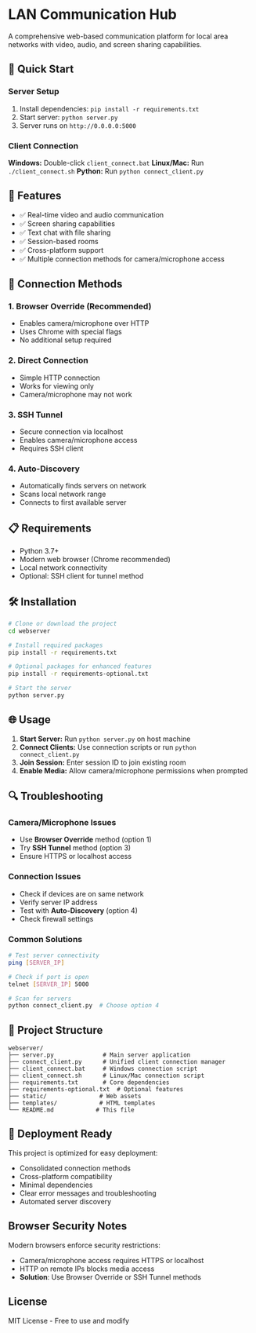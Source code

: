 # LAN Communication Hub

A comprehensive web-based communication platform for local area networks with video, audio, and screen sharing capabilities.

## 🚀 Quick Start

### Server Setup
1. Install dependencies: `pip install -r requirements.txt`
2. Start server: `python server.py`
3. Server runs on `http://0.0.0.0:5000`

### Client Connection
**Windows:** Double-click `client_connect.bat`
**Linux/Mac:** Run `./client_connect.sh`
**Python:** Run `python connect_client.py`

## 📱 Features

- ✅ Real-time video and audio communication
- ✅ Screen sharing capabilities
- ✅ Text chat with file sharing
- ✅ Session-based rooms
- ✅ Cross-platform support
- ✅ Multiple connection methods for camera/microphone access

## 🔧 Connection Methods

### 1. Browser Override (Recommended)
- Enables camera/microphone over HTTP
- Uses Chrome with special flags
- No additional setup required

### 2. Direct Connection
- Simple HTTP connection
- Works for viewing only
- Camera/microphone may not work

### 3. SSH Tunnel
- Secure connection via localhost
- Enables camera/microphone access
- Requires SSH client

### 4. Auto-Discovery
- Automatically finds servers on network
- Scans local network range
- Connects to first available server

## 📋 Requirements

- Python 3.7+
- Modern web browser (Chrome recommended)
- Local network connectivity
- Optional: SSH client for tunnel method

## 🛠️ Installation

```bash
# Clone or download the project
cd webserver

# Install required packages
pip install -r requirements.txt

# Optional packages for enhanced features
pip install -r requirements-optional.txt

# Start the server
python server.py
```

## 🌐 Usage

1. **Start Server:** Run `python server.py` on host machine
2. **Connect Clients:** Use connection scripts or run `python connect_client.py`
3. **Join Session:** Enter session ID to join existing room
4. **Enable Media:** Allow camera/microphone permissions when prompted

## 🔍 Troubleshooting

### Camera/Microphone Issues
- Use **Browser Override** method (option 1)
- Try **SSH Tunnel** method (option 3)
- Ensure HTTPS or localhost access

### Connection Issues
- Check if devices are on same network
- Verify server IP address
- Test with **Auto-Discovery** (option 4)
- Check firewall settings

### Common Solutions
```bash
# Test server connectivity
ping [SERVER_IP]

# Check if port is open
telnet [SERVER_IP] 5000

# Scan for servers
python connect_client.py  # Choose option 4
```

## 📁 Project Structure

```
webserver/
├── server.py              # Main server application
├── connect_client.py      # Unified client connection manager
├── client_connect.bat     # Windows connection script
├── client_connect.sh      # Linux/Mac connection script
├── requirements.txt       # Core dependencies
├── requirements-optional.txt  # Optional features
├── static/               # Web assets
├── templates/            # HTML templates
└── README.md            # This file
```

## 🚀 Deployment Ready

This project is optimized for easy deployment:
- Consolidated connection methods
- Cross-platform compatibility
- Minimal dependencies
- Clear error messages and troubleshooting
- Automated server discovery

## Browser Security Notes

Modern browsers enforce security restrictions:
- Camera/microphone access requires HTTPS or localhost
- HTTP on remote IPs blocks media access
- **Solution**: Use Browser Override or SSH Tunnel methods

## License

MIT License - Free to use and modify